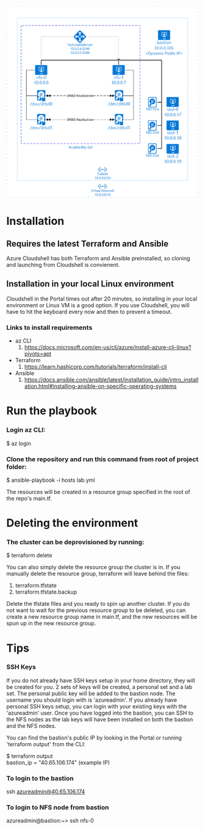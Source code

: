 ![image info](HA_NFS.png)
# Installation
## Requires the latest Terraform and Ansible
Azure Cloudshell has both Terraform and Ansible preinstalled, so cloning and launching from Cloudshell is convienent.
## Installation in your local Linux environment 
Cloudshell in the Portal times out after 20 minutes, so installing in your local environment or Linux VM is a good option.  If you use Cloudshell, you will have to hit the keyboard every now and then to prevent a timeout.
### Links to install requirements
- az CLI
    1. https://docs.microsoft.com/en-us/cli/azure/install-azure-cli-linux?pivots=apt
- Terraform
    1. https://learn.hashicorp.com/tutorials/terraform/install-cli
- Ansible    
    1. https://docs.ansible.com/ansible/latest/installation_guide/intro_installation.html#installing-ansible-on-specific-operating-systems

# Run the playbook
### Login az CLI:

$ az login

### Clone the repository and run this command from root of project folder:

$ ansible-playbook -i hosts lab.yml

The resources will be created in a resource group specified in the root of the repo's main.tf.

# Deleting the environment
### The cluster can be deprovisioned by running:

$ terraform delete

You can also simply delete the resource group the cluster is in.  If you manually delete the resource group, terraform will leave behind the files:
1. terraform.tfstate
1. terraform.tfstate.backup

Delete the tfstate files and you ready to spin up another cluster.  If you do not want to wait for the previous resource group to be deleted, you can create a new resource group name in main.tf, and the new resources will be spun up in the new resource group.

# Tips

### SSH Keys
If you do not already have SSH keys setup in your home directory, they will be created for you.  2 sets of keys will be created, a personal set and a lab set.  The personal public key will be added to the bastion node.  The username you should login with is 'azureadmin'.  If you already have personal SSH keys setup, you can login with your existing keys with the 'azureadmin' user.  Once you have logged into the bastion, you can SSH to the NFS nodes as the lab keys will have been installed on both the bastion and the NFS nodes.

You can find the bastion's public IP by looking in the Portal or running 'terraform output' from the CLI:

$ terraform output  
bastion_ip = "40.65.106.174" (example IP)

### To login to the bastion
ssh azureadmin@40.65.106.174  
### To login to NFS node from bastion
azureadmin@bastion:~> ssh nfs-0
